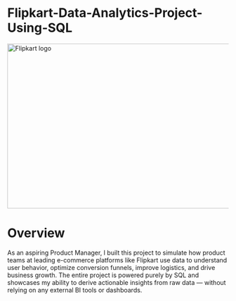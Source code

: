 # Flipkart-Data-Analytics-Project-Using-SQL
<img width="666" height="375" alt="Flipkart logo" src="https://github.com/user-attachments/assets/665dbc33-2639-42c7-8ee6-bf12e0371214" />

#  Overview
As  an  aspiring  Product  Manager,  I  built  this  project  to  simulate  how  product  teams  at  leading 
e-commerce  platforms  like  Flipkart  use  data  to  understand  user  behavior,  optimize  conversion 
funnels,  improve  logistics,  and  drive  business  growth.  The  entire  project  is  powered  purely  by 
SQL  and  showcases  my  ability  to  derive  actionable  insights  from  raw  data  —  without  relying  on 
any external BI tools or dashboards. 
